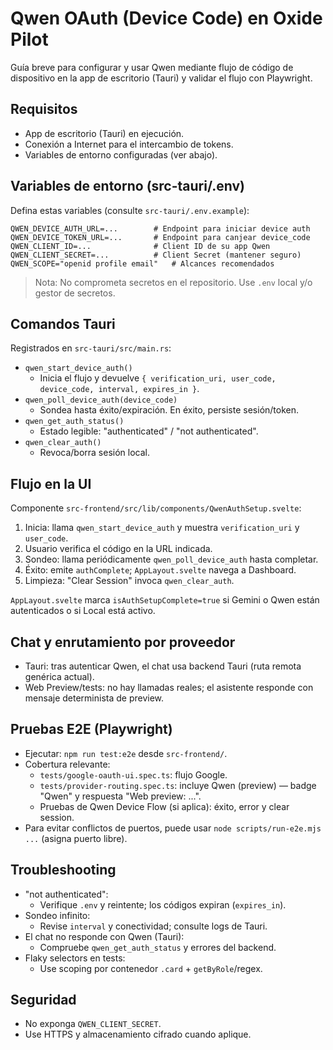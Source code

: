 # Qwen OAuth (Device Code) en Oxide Pilot

Guía breve para configurar y usar Qwen mediante flujo de código de dispositivo en la app de escritorio (Tauri) y validar el flujo con Playwright.

## Requisitos
* App de escritorio (Tauri) en ejecución.
* Conexión a Internet para el intercambio de tokens.
* Variables de entorno configuradas (ver abajo).

## Variables de entorno (src-tauri/.env)
Defina estas variables (consulte `src-tauri/.env.example`):

```
QWEN_DEVICE_AUTH_URL=...        # Endpoint para iniciar device auth
QWEN_DEVICE_TOKEN_URL=...       # Endpoint para canjear device_code
QWEN_CLIENT_ID=...              # Client ID de su app Qwen
QWEN_CLIENT_SECRET=...          # Client Secret (mantener seguro)
QWEN_SCOPE="openid profile email"   # Alcances recomendados
```

> Nota: No comprometa secretos en el repositorio. Use `.env` local y/o gestor de secretos.

## Comandos Tauri
Registrados en `src-tauri/src/main.rs`:

* `qwen_start_device_auth()`
  - Inicia el flujo y devuelve `{ verification_uri, user_code, device_code, interval, expires_in }`.
* `qwen_poll_device_auth(device_code)`
  - Sondea hasta éxito/expiración. En éxito, persiste sesión/token.
* `qwen_get_auth_status()`
  - Estado legible: "authenticated" / "not authenticated".
* `qwen_clear_auth()`
  - Revoca/borra sesión local.

## Flujo en la UI
Componente `src-frontend/src/lib/components/QwenAuthSetup.svelte`:
1. Inicia: llama `qwen_start_device_auth` y muestra `verification_uri` y `user_code`.
2. Usuario verifica el código en la URL indicada.
3. Sondeo: llama periódicamente `qwen_poll_device_auth` hasta completar.
4. Éxito: emite `authComplete`; `AppLayout.svelte` navega a Dashboard.
5. Limpieza: "Clear Session" invoca `qwen_clear_auth`.

`AppLayout.svelte` marca `isAuthSetupComplete=true` si Gemini o Qwen están autenticados o si Local está activo.

## Chat y enrutamiento por proveedor
* Tauri: tras autenticar Qwen, el chat usa backend Tauri (ruta remota genérica actual).
* Web Preview/tests: no hay llamadas reales; el asistente responde con mensaje determinista de preview.

## Pruebas E2E (Playwright)
* Ejecutar: `npm run test:e2e` desde `src-frontend/`.
* Cobertura relevante:
  - `tests/google-oauth-ui.spec.ts`: flujo Google.
  - `tests/provider-routing.spec.ts`: incluye Qwen (preview) — badge "Qwen" y respuesta "Web preview: ...".
  - Pruebas de Qwen Device Flow (si aplica): éxito, error y clear session.
* Para evitar conflictos de puertos, puede usar `node scripts/run-e2e.mjs ...` (asigna puerto libre).

## Troubleshooting
* "not authenticated":
  - Verifique `.env` y reintente; los códigos expiran (`expires_in`).
* Sondeo infinito:
  - Revise `interval` y conectividad; consulte logs de Tauri.
* El chat no responde con Qwen (Tauri):
  - Compruebe `qwen_get_auth_status` y errores del backend.
* Flaky selectors en tests:
  - Use scoping por contenedor `.card` + `getByRole`/regex.

## Seguridad
* No exponga `QWEN_CLIENT_SECRET`.
* Use HTTPS y almacenamiento cifrado cuando aplique.
